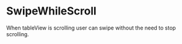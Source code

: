 SwipeWhileScroll
================

When tableView is scrolling user can swipe without the need to stop scrolling. 

